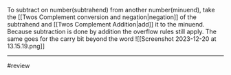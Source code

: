 To subtract on number(subtrahend) from another number(minuend), take the [[Twos Complement conversion and negation|negation]] of the subtrahend and [[Twos Complement Addition|add]] it to the minuend. Because subtraction is done by addition the overflow rules still apply. The same goes for the carry bit beyond the word
![[Screenshot 2023-12-20 at 13.15.19.png]]

---
#review